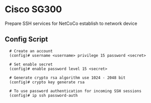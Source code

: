 # Cisco SG300

Prepare SSH services for NetCoCo establish to network device

## Config Script

```text
  # Create an account
  (config)# username <username> privilege 15 password <secret>

  # Set enable secret
  (config)# enable password level 15 <secret>

  # Generate crypto rsa algorithm use 1024 - 2048 bit
  (config)# crypto key generate rsa

  # To use password authentication for incoming SSH sessions
  (config)# ip ssh password-auth
```

